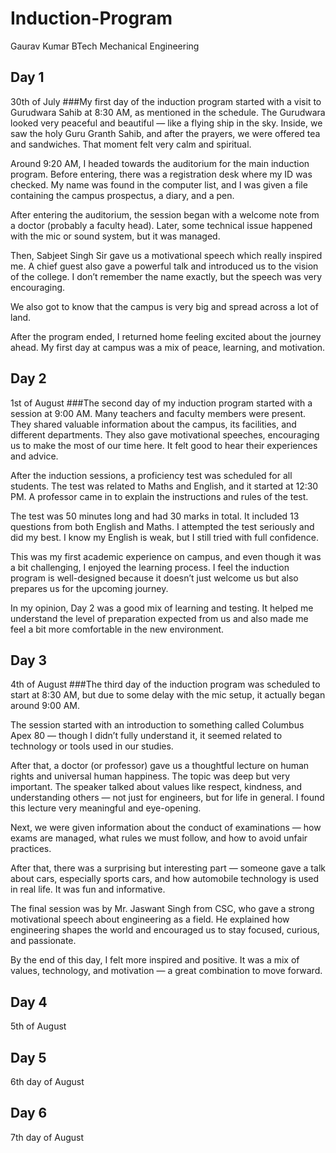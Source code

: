 # Induction-Program
Gaurav Kumar BTech Mechanical Engineering
## Day 1
30th of July
###My first day of the induction program started with a visit to Gurudwara Sahib at 8:30 AM, as mentioned in the schedule. The Gurudwara looked very peaceful and beautiful — like a flying ship in the sky. Inside, we saw the holy Guru Granth Sahib, and after the prayers, we were offered tea and sandwiches. That moment felt very calm and spiritual.

Around 9:20 AM, I headed towards the auditorium for the main induction program. Before entering, there was a registration desk where my ID was checked. My name was found in the computer list, and I was given a file containing the campus prospectus, a diary, and a pen.

After entering the auditorium, the session began with a welcome note from a doctor (probably a faculty head). Later, some technical issue happened with the mic or sound system, but it was managed.

Then, Sabjeet Singh Sir gave us a motivational speech which really inspired me. A chief guest also gave a powerful talk and introduced us to the vision of the college. I don’t remember the name exactly, but the speech was very encouraging.

We also got to know that the campus is very big and spread across a lot of land.

After the program ended, I returned home feeling excited about the journey ahead. My first day at campus was a mix of peace, learning, and motivation.

## Day 2
1st of August
###The second day of my induction program started with a session at 9:00 AM. Many teachers and faculty members were present. They shared valuable information about the campus, its facilities, and different departments. They also gave motivational speeches, encouraging us to make the most of our time here. It felt good to hear their experiences and advice.

After the induction sessions, a proficiency test was scheduled for all students. The test was related to Maths and English, and it started at 12:30 PM. A professor came in to explain the instructions and rules of the test.

The test was 50 minutes long and had 30 marks in total. It included 13 questions from both English and Maths. I attempted the test seriously and did my best. I know my English is weak, but I still tried with full confidence.

This was my first academic experience on campus, and even though it was a bit challenging, I enjoyed the learning process. I feel the induction program is well-designed because it doesn’t just welcome us but also prepares us for the upcoming journey.

In my opinion, Day 2 was a good mix of learning and testing. It helped me understand the level of preparation expected from us and also made me feel a bit more comfortable in the new environment.

## Day 3
4th of August
###The third day of the induction program was scheduled to start at 8:30 AM, but due to some delay with the mic setup, it actually began around 9:00 AM.

The session started with an introduction to something called Columbus Apex 80 — though I didn’t fully understand it, it seemed related to technology or tools used in our studies.

After that, a doctor (or professor) gave us a thoughtful lecture on human rights and universal human happiness. The topic was deep but very important. The speaker talked about values like respect, kindness, and understanding others — not just for engineers, but for life in general. I found this lecture very meaningful and eye-opening.

Next, we were given information about the conduct of examinations — how exams are managed, what rules we must follow, and how to avoid unfair practices.

After that, there was a surprising but interesting part — someone gave a talk about cars, especially sports cars, and how automobile technology is used in real life. It was fun and informative.

The final session was by Mr. Jaswant Singh from CSC, who gave a strong motivational speech about engineering as a field. He explained how engineering shapes the world and encouraged us to stay focused, curious, and passionate.

By the end of this day, I felt more inspired and positive. It was a mix of values, technology, and motivation — a great combination to move forward.

## Day 4
5th of August

## Day 5
6th day of August

## Day 6
7th day of August